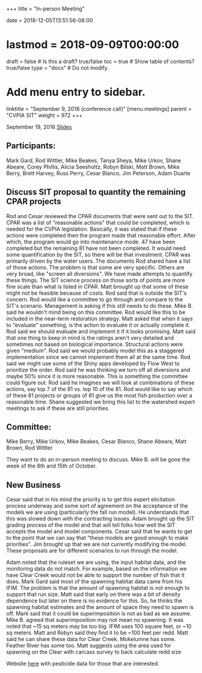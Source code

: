 +++
title = "In-person Meeting"

date = 2018-12-05T13:51:56-08:00
# lastmod = 2018-09-09T00:00:00

draft = false  # Is this a draft? true/false
toc = true  # Show table of contents? true/false
type = "docs"  # Do not modify.

# Add menu entry to sidebar.
linktitle = "September 9, 2018 (conference call)"
[menu.meetings]
  parent = "CVPIA SIT"
  weight = 972
+++

September 19, 2018 [Slides](https://s3-us-west-2.amazonaws.com/cvpia-meeting-slides/September+2018+meeting.pptx)

## Participants:
Mark Gard, Rod Wittler, Mike Beakes, Tanya Sheya, Mike Urkov, Shane Abeare, Corey Phillis, Alicia Seesholtz, Robyn Bilski, Matt Brown, Mike Berry, Brett Harvey, Russ Perry, Cesar Blanco, Jim Peterson, Adam Duarte

## Discuss SIT proposal to quantity the remaining CPAR projects

Rod and Cesar reviewed the CPAR documents that were sent out to the SIT. CPAR was a list of &quot;reasonable actions&quot; that could be completed, which is needed for the CVPIA legislation. Basically, it was stated that if these actions were completed then the program made that reasonable effort. After which, the program would go into maintenance mode. 47 have been completed but the remaining 81 have not been completed. It would need some quantification by the SIT, so there will be that investment. CPAR was primarily driven by the water users. The documents Rod shared have a list of those actions. The problem is that some are very specific. Others are very broad, like &quot;screen all diversions&quot;. We have made attempts to quantify these things. The SIT science process on those sorts of points are more fine scale than what is listed in CPAR. Matt brought up that some of these might not be feasible because of costs. Rod said that is outside the SIT&#39;s concern. Rod would like a committee to go through and compare to the SIT&#39;s scenario. Management is asking if this still needs to do these. Mike B. said he wouldn&#39;t mind being on this committee. Rod would like this to be included in the near-term restoration strategy. Matt asked that when it says to &quot;evaluate&quot; something, is the action to evaluate it or actually complete it. Rod said we should evaluate and implement it if it looks promising. Matt said that one thing to keep in mind is the ratings aren&#39;t very detailed and sometimes not based on biological importance. Structural actions were given &quot;medium&quot;. Rod said we would probably model this as a staggered implementation since we cannot implement them all at the same time. Rod said we might use some of the Shiny apps developed by Flow West to prioritize the order. Rod said he was thinking we turn off all diversions and maybe 50% since it is more reasonable. This is something the committee could figure out. Rod said he imagines we will look at combinations of these actions, say top 7 of the 81 vs. top 10 of the 81. Rod would like to say which of these 81 projects or groups of 81 give us the most fish production over a reasonable time. Shane suggested we bring this list to the watershed expert meetings to ask if these are still priorities.

## Committee:
Mike Berry, Mike Urkov, Mike Beakes, Cesar Blanco, Shane Abeare, Matt Brown, Rod Wittler

They want to do an in-person meeting to discuss. Mike B. will be gone the week of the 8th and 15th of October.

## New Business

Cesar said that in his mind the priority is to get this expert elicitation process underway and some sort of agreement on the acceptance of the models we are using (particularly the fall run model). He understands that this was slowed down with the contracting issues. Adam brought up the SIT grading process of the model and that will tell folks how well the SIT accepts the model and model components. Cesar said that he wants to get to the point that we can say that &quot;these models are good enough to make priorities&quot;. Jim brought up that we are not currently modifying the model. These proposals are for different scenarios to run through the model.

Adam noted that the ruleset we are using, the input habitat data, and the monitoring data do not match. For example, based on the information we have Clear Creek would not be able to support the number of fish that it does. Mark Gard said most of the spawning habitat data came from his IFIM. The problem is that the amount of spawning habitat is not enough to support that run size. Matt said that early on there was a bit of density dependence but later on there is no evidence for this. So, he thinks the spawning habitat estimates and the amount of space they need to spawn is off. Mark said that it could be superimposition is not as bad as we assume. Mike B. agreed that superimposition may not mean no spawning. It was noted that ~15 sq meters may be too big. IFIM uses 100 square feet, or ~10 sq meters. Matt and Robyn said they find it to be ~100 feet per redd. Matt said he can share these data for Clear Creek. Mokelumne has some. Feather River has some too. Matt suggests using the area used for spawning on the Clear with carcass survey to back calculate redd size

Website [here](https://cida.usgs.gov/warp/home/) with pesticide data for those that are interested. 